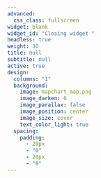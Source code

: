 ```yaml
---
advanced:
  css_class: fullscreen
widget: blank
widget_id: "Closing widget "
headless: true
weight: 30
title: null
subtitle: null
active: true
design:
  columns: "1"
  background:
    image: mapchart_map.png
    image_darken: 0
    image_parallax: false
    image_position: center
    image_size: cover
    text_color_light: true
  spacing:
    padding:
      - 20px
      - "0"
      - 20px
      - "0"
---
```

